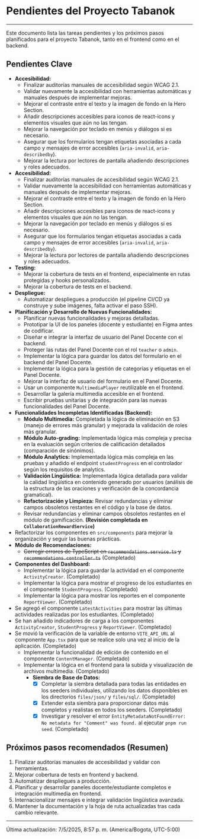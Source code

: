 # Pendientes del Proyecto Tabanok

---

Este documento lista las tareas pendientes y los próximos pasos planificados para el proyecto Tabanok, tanto en el frontend como en el backend.

## Pendientes Clave

- **Accesibilidad:**
  - Finalizar auditorías manuales de accesibilidad según WCAG 2.1.
  - Validar nuevamente la accesibilidad con herramientas automáticas y manuales después de implementar mejoras.
  - Mejorar el contraste entre el texto y la imagen de fondo en la Hero Section.
  - Añadir descripciones accesibles para iconos de react-icons y elementos visuales que aún no las tengan.
  - Mejorar la navegación por teclado en menús y diálogos si es necesario.
  - Asegurar que los formularios tengan etiquetas asociadas a cada campo y mensajes de error accesibles (`aria-invalid`, `aria-describedby`).
  - Mejorar la lectura por lectores de pantalla añadiendo descripciones y roles adecuados.
- **Accesibilidad:**
  - Finalizar auditorías manuales de accesibilidad según WCAG 2.1.
  - Validar nuevamente la accesibilidad con herramientas automáticas y manuales después de implementar mejoras.
  - Mejorar el contraste entre el texto y la imagen de fondo en la Hero Section.
  - Añadir descripciones accesibles para iconos de react-icons y elementos visuales que aún no las tengan.
  - Mejorar la navegación por teclado en menús y diálogos si es necesario.
  - Asegurar que los formularios tengan etiquetas asociadas a cada campo y mensajes de error accesibles (`aria-invalid`, `aria-describedby`).
  - Mejorar la lectura por lectores de pantalla añadiendo descripciones y roles adecuados.
- **Testing:**
  - Mejorar la cobertura de tests en el frontend, especialmente en rutas protegidas y hooks personalizados.
  - Mejorar la cobertura de tests en el backend.
- **Despliegue:**
  - Automatizar despliegues a producción (el pipeline CI/CD ya construye y sube imágenes, falta activar el paso SSH).
- **Planificación y Desarrollo de Nuevas Funcionalidades:**
  - Planificar nuevas funcionalidades y mejoras detalladas.
  - Prototipar la UI de los paneles (docente y estudiante) en Figma antes de codificar.
  - Diseñar e integrar la interfaz de usuario del Panel Docente con el backend.
  - Proteger las rutas del Panel Docente con el rol `teacher` o `admin`.
  - Implementar la lógica para guardar los datos del formulario en el backend del Panel Docente.
  - Implementar la lógica para la gestión de categorías y etiquetas en el Panel Docente.
  - Mejorar la interfaz de usuario del formulario en el Panel Docente.
  - Usar un componente `MultimediaPlayer` reutilizable en el frontend.
  - Desarrollar la galería multimedia accesible en el frontend.
  - Escribir pruebas unitarias y de integración para las nuevas funcionalidades del Panel Docente.
- **Funcionalidades Incompletas Identificadas (Backend):**
  - **Módulo Multimedia:** Completada la lógica de eliminación en S3 (manejo de errores más granular) y mejorada la validación de roles más granular.
  - **Módulo Auto-grading:** Implementada lógica más compleja y precisa en la evaluación según criterios de calificación detallados (comparación de sinónimos).
  - **Módulo Analytics:** Implementada lógica más compleja en las pruebas y añadido el endpoint `studentProgress` en el controlador según los requisitos de analytics.
  - **Validación Lingüística:** Implementada lógica detallada para validar la calidad lingüística en contenido generado por usuarios (análisis de la estructura de las oraciones y verificación de la concordancia gramatical).
  - **Refactorización y Limpieza:** Revisar redundancias y eliminar campos obsoletos restantes en el código y la base de datos.
  - Revisar redundancias y eliminar campos obsoletos restantes en el módulo de gamificación. **(Revisión completada en `CollaborationRewardService`)**
- Refactorizar los componentes en `src/components` para mejorar la organización y seguir las buenas prácticas.
- **Módulo de Recomendaciones:**
  - ~~Corregir errores de TypeScript en `recommendations.service.ts` y `recommendations.controller.ts`~~ (Completado)
- **Componentes del Dashboard:**
  - Implementar la lógica para guardar la actividad en el componente `ActivityCreator`. (Completado)
  - Implementar la lógica para mostrar el progreso de los estudiantes en el componente `StudentProgress`. (Completado)
  - Implementar la lógica para mostrar los reportes en el componente `ReportViewer`. (Completado)
- Se agregó el componente `LatestActivities` para mostrar las últimas actividades realizadas por los estudiantes. (Completado)
- Se han añadido indicadores de carga a los componentes `ActivityCreator`, `StudentProgress` y `ReportViewer`. (Completado)
- Se movió la verificación de la variable de entorno `VITE_API_URL` al componente `App.tsx` para que se realice solo una vez al inicio de la aplicación. (Completado)
  - Implementar la funcionalidad de edición de contenido en el componente `ContentManager`. (Completado)
  - Implementar la lógica en el frontend para la subida y visualización de archivos multimedia. (Completado)
    - **Siembra de Base de Datos:**
      - [x] Completar la siembra detallada para todas las entidades en los seeders individuales, utilizando los datos disponibles en los directorios `files/json/` y `files/sql/`. (Completado)
      - [x] Extender esta siembra para proporcionar datos más completos y realistas en todos los seeders. (Completado)
      - [x] Investigar y resolver el error `EntityMetadataNotFoundError: No metadata for "Comment" was found.` al ejecutar `pnpm run seed`. (Completado)

## Próximos pasos recomendados (Resumen)

1.  Finalizar auditorías manuales de accesibilidad y validar con herramientas.
2.  Mejorar cobertura de tests en frontend y backend.
3.  Automatizar despliegues a producción.
4.  Planificar y desarrollar paneles docente/estudiante completos e integración multimedia en frontend.
5.  Internacionalizar mensajes e integrar validación lingüística avanzada.
6.  Mantener la documentación y la hoja de ruta actualizadas tras cada cambio relevante.

---

Última actualización: 7/5/2025, 8:57 p. m. (America/Bogota, UTC-5:00)
